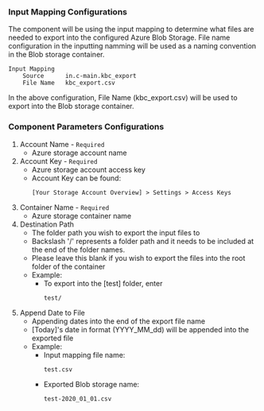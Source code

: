 ### Input Mapping Configurations
The component will be using the input mapping to determine what files are needed to export into the configured Azure Blob Storage. File name configuration in the inputting namming will be used as a naming convention in the Blob storage container.

    Input Mapping
        Source      in.c-main.kbc_export
        File Name   kbc_export.csv

In the above configuration, File Name (kbc_export.csv) will be used to export into the Blob storage container.
    

### Component Parameters Configurations
1. Account Name - `Required`
    - Azure storage account name
2. Account Key - `Required`
    - Azure storage account access key
    - Account Key can be found:
      ```
      [Your Storage Account Overview] > Settings > Access Keys
      ```
3. Container Name - `Required`
    - Azure storage container name
4. Destination Path
    - The folder path you wish to export the input files to
    - Backslash '/' represents a folder path and it needs to be included at the end of the folder names.
    - Please leave this blank if you wish to export the files into the root folder of the container
    - Example: 
        - To export into the [test] folder, enter
          ```
          test/
          ```
5. Append Date to File
    - Appending dates into the end of the export file name
    - [Today]'s date in format (YYYY_MM_dd) will be appended into the exported file
    - Example:
        - Input mapping file name:
          ```
          test.csv
          ```
        - Exported Blob storage name:
          ```
          test-2020_01_01.csv
          ```

